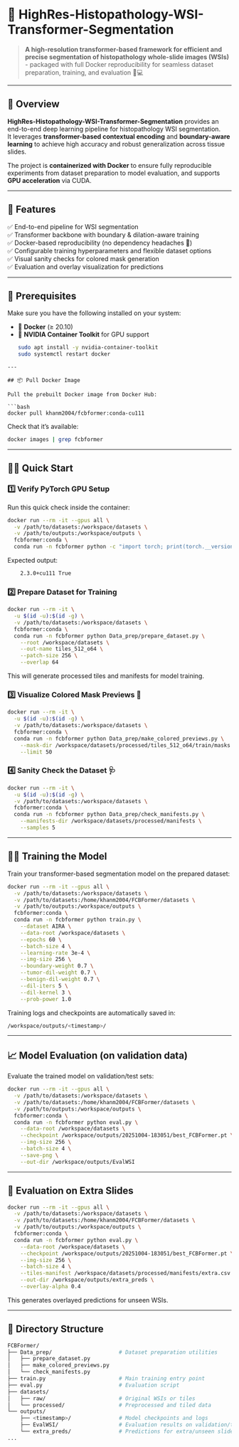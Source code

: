 # 🧬 HighRes-Histopathology-WSI-Transformer-Segmentation

> **A high-resolution transformer-based framework for efficient and precise segmentation of histopathology whole-slide images (WSIs)** - packaged with full Docker reproducibility for seamless dataset preparation, training, and evaluation 🧠💻

---

## 🧪 Overview

**HighRes-Histopathology-WSI-Transformer-Segmentation** provides an end-to-end deep learning pipeline for histopathology WSI segmentation.  
It leverages **transformer-based contextual encoding** and **boundary-aware learning** to achieve high accuracy and robust generalization across tissue slides.

The project is **containerized with Docker** to ensure fully reproducible experiments from dataset preparation to model evaluation, and supports **GPU acceleration** via CUDA.

---

## 🚀 Features

✅ End-to-end pipeline for WSI segmentation  
✅ Transformer backbone with boundary & dilation-aware training  
✅ Docker-based reproducibility (no dependency headaches 🐳)  
✅ Configurable training hyperparameters and flexible dataset options  
✅ Visual sanity checks for colored mask generation  
✅ Evaluation and overlay visualization for predictions  

---

## 🧰 Prerequisites

Make sure you have the following installed on your system:

- 🐋 **Docker** (≥ 20.10)
- 🧠 **NVIDIA Container Toolkit** for GPU support  
  ```bash
  sudo apt install -y nvidia-container-toolkit
  sudo systemctl restart docker
```
---

## 📦 Pull Docker Image

Pull the prebuilt Docker image from Docker Hub:

```bash
docker pull khanm2004/fcbformer:conda-cu111
```

Check that it’s available:
```bash
docker images | grep fcbformer
```

---

## 🧑‍💻 Quick Start

### 1️⃣ Verify PyTorch GPU Setup

Run this quick check inside the container:

```bash
docker run --rm -it --gpus all \
  -v /path/to/datasets:/workspace/datasets \
  -v /path/to/outputs:/workspace/outputs \
  fcbformer:conda \
  conda run -n fcbformer python -c "import torch; print(torch.__version__, torch.cuda.is_available())"
  ```

Expected output:
```bash
    2.3.0+cu111 True
```

### 2️⃣ Prepare Dataset for Training

```bash
docker run --rm -it \
  -u $(id -u):$(id -g) \
  -v /path/to/datasets:/workspace/datasets \
  fcbformer:conda \
  conda run -n fcbformer python Data_prep/prepare_dataset.py \
    --root /workspace/datasets \
    --out-name tiles_512_o64 \
    --patch-size 256 \
    --overlap 64
```
This will generate processed tiles and manifests for model training.

### 3️⃣ Visualize Colored Mask Previews 🎨

```bash
docker run --rm -it \
  -u $(id -u):$(id -g) \
  -v /path/to/datasets:/workspace/datasets \
  fcbformer:conda \
  conda run -n fcbformer python Data_prep/make_colored_previews.py \
    --mask-dir /workspace/datasets/processed/tiles_512_o64/train/masks \
    --limit 50
```

### 4️⃣ Sanity Check the Dataset 🩺

```bash
docker run --rm -it \
  -u $(id -u):$(id -g) \
  -v /path/to/datasets:/workspace/datasets \
  fcbformer:conda \
  conda run -n fcbformer python Data_prep/check_manifests.py \
    --manifests-dir /workspace/datasets/processed/manifests \
    --samples 5
```

---

## 🏋️‍♂️ Training the Model

Train your transformer-based segmentation model on the prepared dataset:

```bash
docker run --rm -it --gpus all \
  -v /path/to/datasets:/workspace/datasets \
  -v /path/to/datasets:/home/khanm2004/FCBFormer/datasets \
  -v /path/to/outputs:/workspace/outputs \
  fcbformer:conda \
  conda run -n fcbformer python train.py \
    --dataset AIRA \
    --data-root /workspace/datasets \
    --epochs 60 \
    --batch-size 4 \
    --learning-rate 3e-4 \
    --img-size 256 \
    --boundary-weight 0.7 \
    --tumor-dil-weight 0.7 \
    --benign-dil-weight 0.7 \
    --dil-iters 5 \
    --dil-kernel 3 \
    --prob-power 1.0
```

Training logs and checkpoints are automatically saved in:
```bash
/workspace/outputs/<timestamp>/
```

---

## 📈 Model Evaluation (on validation data)

Evaluate the trained model on validation/test sets:

```bash
docker run --rm -it --gpus all \
  -v /path/to/datasets:/workspace/datasets \
  -v /path/to/datasets:/home/khanm2004/FCBFormer/datasets \
  -v /path/to/outputs:/workspace/outputs \
  fcbformer:conda \
  conda run -n fcbformer python eval.py \
    --data-root /workspace/datasets \
    --checkpoint /workspace/outputs/20251004-183051/best_FCBFormer.pt \
    --img-size 256 \
    --batch-size 4 \
    --save-png \
    --out-dir /workspace/outputs/EvalWSI
```

---

## 🧩 Evaluation on Extra Slides

```bash
docker run --rm -it --gpus all \
  -v /path/to/datasets:/workspace/datasets \
  -v /path/to/datasets:/home/khanm2004/FCBFormer/datasets \
  -v /path/to/outputs:/workspace/outputs \
  fcbformer:conda \
  conda run -n fcbformer python eval.py \
    --data-root /workspace/datasets \
    --checkpoint /workspace/outputs/20251004-183051/best_FCBFormer.pt \
    --img-size 256 \
    --batch-size 4 \
    --tiles-manifest /workspace/datasets/processed/manifests/extra.csv \
    --out-dir /workspace/outputs/extra_preds \
    --overlay-alpha 0.4
```

This generates overlayed predictions for unseen WSIs.

---

## 📂 Directory Structure

```bash
FCBFormer/
├── Data_prep/                     # Dataset preparation utilities
│   ├── prepare_dataset.py
│   ├── make_colored_previews.py
│   └── check_manifests.py
├── train.py                       # Main training entry point
├── eval.py                        # Evaluation script
├── datasets/
│   ├── raw/                       # Original WSIs or tiles
│   └── processed/                 # Preprocessed and tiled data
└── outputs/
    ├── <timestamp>/               # Model checkpoints and logs
    ├── EvalWSI/                   # Evaluation results on validation/test data
    └── extra_preds/               # Predictions for extra/unseen slides
...
```

